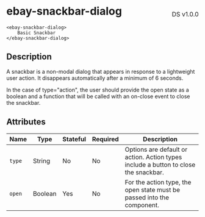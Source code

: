<h1 style='display: flex; justify-content: space-between; align-items: center;'>
    <span>
        ebay-snackbar-dialog
    </span>
    <span style='font-weight: normal; font-size: medium; margin-bottom: -15px;'>
        DS v1.0.0
    </span>
</h1>

```marko
<ebay-snackbar-dialog>
    Basic Snackbar
</ebay-snackbar-dialog>
```

## Description

A snackbar is a non-modal dialog that appears in response to a lightweight user action. It disappears automatically after a minimum of 6 seconds.

In the case of type="action", the user should provide the open state as a boolean and a function that will be called with an on-close event to close the snackbar.

## Attributes

| Name   | Type    | Stateful | Required | Description                                                                         |
| ------ | ------- | -------- | -------- | ----------------------------------------------------------------------------------- |
| `type` | String  | No       | No       | Options are default or action. Action types include a button to close the snackbar. |
| `open` | Boolean | Yes      | No       | For the action type, the open state must be passed into the component.              |
